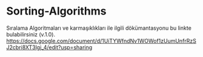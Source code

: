# Sorting-Algorithms
Sıralama Algoritmaları ve karmaşıklıkları ile ilgili dökümantasyonu bu linkte bulabilirsiniz (v.1.0).
https://docs.google.com/document/d/1UiTYWfndNv1WOWof1zUumUnfrRzSJ2cbri8XT3lgj_4/edit?usp=sharing
